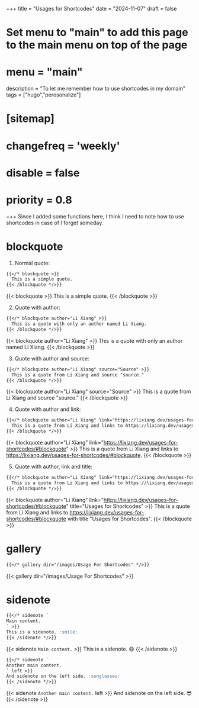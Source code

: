 +++
title = "Usages for Shortcodes"
date = "2024-11-07"
draft = false
# Set menu to "main" to add this page to the main menu on top of the page
# menu = "main"
description = "To let me remember how to use shortcodes in my domain"
tags = ["hugo","perosonalize"]
# [sitemap]
#   changefreq = 'weekly'
#   disable = false
#   priority = 0.8
+++
Since I added some functions here, I think I need to note how to use shortcodes in case of I forget someday.
# blockquote
1. Normal quote:
```markdown
{{</* blockquote >}}
  This is a simple quote.
{{< /blockquote */>}}
```
{{< blockquote >}}
  This is a simple quote.
{{< /blockquote >}}

2. Quote with author:
```markdown
{{</* blockquote author="Li Xiang" >}}
  This is a quote with only an author named Li Xiang.
{{< /blockquote */>}}
```
{{< blockquote author="Li Xiang" >}}
  This is a quote with only an author named Li Xiang.
{{< /blockquote >}}

3. Quote with author and source:
```markdown
{{</* blockquote author="Li Xiang" source="Source" >}}
  This is a quote from Li Xiang and source "source."
{{< /blockquote */>}}
```
{{< blockquote author="Li Xiang" source="Source" >}}
  This is a quote from Li Xiang and source "source."
{{< /blockquote >}}

4. Quote with author and link:
```markdown
{{</* blockquote author="Li Xiang" link="https://lixiang.dev/usages-for-shortcodes/#blockquote" >}}
  This is a quote from Li Xiang and links to https://lixiang.dev/usages-for-shortcodes/#blockquote.
{{< /blockquote */>}}
```
{{< blockquote author="Li Xiang" link="https://lixiang.dev/usages-for-shortcodes/#blockquote" >}}
  This is a quote from Li Xiang and links to https://lixiang.dev/usages-for-shortcodes/#blockquote.
{{< /blockquote >}}

5. Quote with author, link and title:
```markdown
{{</* blockquote author="Li Xiang" link="https://lixiang.dev/usages-for-shortcodes/#blockquote" title="Usages for Shortcodes" >}}
  This is a quote from Li Xiang and links to https://lixiang.dev/usages-for-shortcodes/#blockquote with title "Usages for Shortcodes".
{{< /blockquote */>}}
```
{{< blockquote author="Li Xiang" link="https://lixiang.dev/usages-for-shortcodes/#blockquote" title="Usages for Shortcodes" >}}
  This is a quote from Li Xiang and links to https://lixiang.dev/usages-for-shortcodes/#blockquote with title "Usages for Shortcodes".
{{< /blockquote >}}
# gallery
```markdown
{{</* gallery dir="/images/Usage For Shortcodes" */>}}
```
{{< gallery dir="/images/Usage For Shortcodes" >}}
# sidenote
```markdown
{{</* sidenote `
Main content.
` >}}
This is a sidenote. :smile:
{{< /sidenote */>}}
```
{{< sidenote `
Main content.
` >}}
This is a sidenote. :smile:
{{< /sidenote >}}
```markdown
{{</* sidenote `
Another main content.
` left >}}
And sidenote on the left side. :sunglasses:
{{< /sidenote */>}}
```
{{< sidenote `
Another main content.
` left >}}
And sidenote on the left side. :sunglasses:
{{< /sidenote >}}
